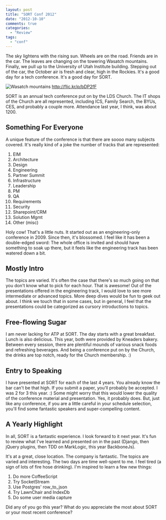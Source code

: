 ```yaml
---
layout: post
title: "SORT Conf 2012"
date: "2012-10-10"
comments: true
categories:
  - "Review"
tags:
  - "conf"
---
```


The sky lightens with the rising sun.  Wheels are on the road.  Friends are in the car.  The leaves are changing on the towering Wasatch mountains.  Finally, we pull up to the University of Utah Institute building.  Stepping out of the car, the October air is fresh and clear, high in the Rockies.  It's a good day for a tech conference.  It's a good day for SORT.

![Wasatch mountains](http://i.imgur.com/q1cr5.jpg)
http://flic.kr/p/bDP2fF

<!--more-->

SORT is an annual tech conference put on by the LDS Church.  The IT shops of the Church are all represented, including ICS, Family Search, the BYUs, CES, and probably a couple more.  Attendance last year, I think, was about 1200.

## Something For Everyone

A unique feature of the conference is that there are soooo many subjects covered.  It's really kind of a joke the number of tracks that are represented:

1. EIM
2. Architecture
3. Design
4. Engineering
5. Partner Summit
6. Infrastructure
7. Leadership
8. PM
9. QA
10. Requirements
11. Security
12. Sharepoint/CRM
13. Solution Mgmt
14. Other (misc)

Holy cow!  That's a little nuts.  It started out as an engineering-only conference in 2009.  Since then, it's blossomed.  I feel like it has been a double-edged sword:  The whole office is invited and should have something to soak up there, but it feels like the engineering track has been watered down a bit.

## Mostly Intro

The topics are varied.  It's often the case that there's so much going on that you don't know what to pick for each hour.  That is awesome!  Out of the presentations offered in the engineering track, I would love to see more intermediate or advanced topics.  More deep dives would be fun to geek out about.  I think we touch that in some cases, but in general, I feel that the presentations could be categorized as cursory introductions to topics.

## Free-flowing Sugar

I am never lacking for ATP at SORT.  The day starts with a great breakfast.  Lunch is also delicious.  This year, both were provided by Kneaders bakery.  Between every session, there are plentiful mounds of various snack foods and refreshing beverages.  And being a conference put on by the Church, the drinks are top notch, ready for the Church membership. :)

## Entry to Speaking

I have presented at SORT for each of the last 4 years.  You already know the bar can't be that high.  If you submit a paper, you'll probably be accepted.  I was 2 for 3 this year. :)  Some might worry that this would lower the quality of the conference material and presentation.  Yes, it probably does.  But, just like any conference, if you are a little careful in your schedule selection, you'll find some fantastic speakers and super-compelling content.

## A Yearly Highlight

In all, SORT is a fantastic experience.  I look forward to it next year.  It's fun to review what I've learned and presented on in the past (Django, then jQuery plugins, then TDD on MarkLogic, this year BackboneJs).

It's at a great, close location.  The company is fantastic.  The topics are varied and interesting.  The two days are time well-spent to me.  I feel tired (a sign of lots of fire hose drinking).  I'm inspired to learn a few new things:

1. Do more CoffeeScript
2. Try SocketStream
3. Use Postgres' row_to_json
4. Try LawnChair and IndexDb
5. Do some user media capture

Did any of you go this year?  What do you appreciate the most about SORT or your most recent conference?

